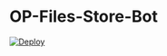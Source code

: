 # OP-Files-Store-Bot


[![Deploy](https://www.herokucdn.com/deploy/button.svg)](https://heroku.com/deploy?template=https://github.com/shubham06/OP-Files-Store-Bot)
